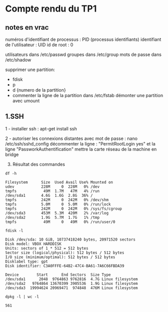 # Compte rendu du TP1

## notes en vrac

numéros d'identifiant de processus : PID (processus identifiants)
identifiant de l'utilisateur : UID
id de root : 0

utilisateurs dans /etc/passwd
groupes dans /etc/group
mots de passe dans /etc/shadow

supprimer une partition:

- fdisk
- p
- d {numero de la partition}
- commenter la ligne de la partition dans /etc/fstab
démonter une partition avec umount


## 1.SSH

1 - installer ssh : 
apt-get install ssh

2 - autoriser les connexions distantes avec mot de passe : 
nano /etc/ssh/sshd_config
décommenter la ligne : "PermitRootLogin yes" et la ligne "PassworkAuthentification"
mettre la carte réseau de la machine en bridge

3. Résultat des commandes 

~~~
df -h

Filesystem      Size  Used Avail Use% Mounted on
udev            228M     0  228M   0% /dev
tmpfs            49M  1.7M   47M   4% /run
/dev/sda1       4.6G  1.6G  2.8G  36% /
tmpfs           242M     0  242M   0% /dev/shm
tmpfs           5.0M     0  5.0M   0% /run/lock
tmpfs           242M     0  242M   0% /sys/fs/cgroup
/dev/sda3       453M  5.3M  420M   2% /var/log
/dev/sda2       1.9G  5.7M  1.7G   1% /tmp
tmpfs            49M     0   49M   0% /run/user/0
~~~
~~~
fdisk -l

Disk /dev/sda: 10 GiB, 10737418240 bytes, 20971520 sectors
Disk model: VBOX HARDDISK
Units: sectors of 1 * 512 = 512 bytes
Sector size (logical/physical): 512 bytes / 512 bytes
I/O size (minimum/optimal): 512 bytes / 512 bytes
Disklabel type: gpt
Disk identifier: C3A0FFFE-64B2-47C4-BA61-7A6C66FBDA39

Device        Start      End Sectors  Size Type
/dev/sda1      2048  9764863 9762816  4.7G Linux filesystem
/dev/sda2   9764864 13670399 3905536  1.9G Linux filesystem
/dev/sda3  19994624 20969471  974848  476M Linux filesystem
~~~
~~~
dpkg -l | wc -l

561
~~~





